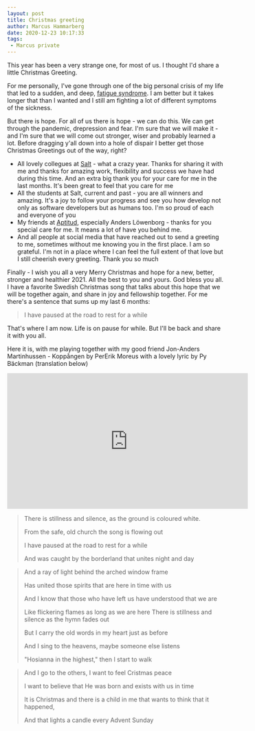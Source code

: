 ```yaml
---
layout: post
title: Christmas greeting
author: Marcus Hammarberg
date: 2020-12-23 10:17:33
tags:
 - Marcus private
---
```


This year has been a very strange one, for most of us. I thought I'd share a little Christmas Greeting.

For me personally, I've gone through one of the big personal crisis of my life that led to a sudden, and deep, [fatigue syndrome](http://www.marcusoft.net/2020/10/marcus-and-the-wall.html). I am better but it takes longer that than I wanted and I still am fighting a lot of different symptoms of the sickness.

But there is hope. For all of us there is hope - we can do this. We can get through the pandemic, drepression and fear. I'm sure that we will make it - and I'm sure that we will come out stronger, wiser and probably learned a lot.
Before dragging y'all down into a hole of dispair I better get those Christmas Greetings out of the way, right?

* All lovely collegues at [Salt](https://salt.dev/) - what a crazy year. Thanks for sharing it with me and thanks for amazing work, flexibility and success we have had during this time. And an extra big thank you for your care for me in the last months. It's been great to feel that you care for me
* All the students at Salt, current and past - you are all winners and amazing. It's a joy to follow your progress and see you how develop not only as software developers but as humans too. I'm so proud of each and everyone of you
* My friends at [Aptitud](https://www.aptitud.se/), especially Anders Löwenborg - thanks for you special care for me. It means a lot of have you behind me.
* And all people at social media that have reached out to send a greeting to me, sometimes without me knowing you in the first place. I am so grateful. I'm not in a place where I can feel the full extent of that love but I still cheerish every greeting. Thank you so much

Finally - I wish you all a very Merry Christmas and hope for a new, better, stronger and healthier 2021. All the best to you and yours. God bless you all.
I have a favorite Swedish Christmas song that talks about this hope that we will be together again, and share in joy and fellowship together. For me there's a sentence that sums up my last 6 months:

> I have paused at the road to rest for a while

That's where I am now. Life is on pause for while. But I'll be back and share it with you all.


Here it is, with me playing together with my good friend Jon-Anders Martinhussen - Koppången by PerErik Moreus with a lovely lyric by Py Bäckman (translation below)

<iframe width="560" height="315" src="https://www.youtube.com/embed/AHBQUagxKhQ" frameborder="0" allow="accelerometer; autoplay; clipboard-write; encrypted-media; gyroscope; picture-in-picture" allowfullscreen></iframe>


> There is stillness and silence, as the ground is coloured white.
>
> From the safe, old church the song is flowing out
>
> I have paused at the road to rest for a while
>
> And was caught by the borderland that unites night and day

> And a ray of light behind the arched window frame
>
> Has united those spirits that are here in time with us
>
> And I know that those who have left us have understood that we are
>
> Like flickering flames as long as we are here
> There is stillness and silence as the hymn fades out
>
> But I carry the old words in my heart just as before
>
> And I sing to the heavens, maybe someone else listens
>
> "Hosianna in the highest," then I start to walk

> And I go to the others, I want to feel Cristmas peace
>
> I want to believe that He was born and exists with us in time
>
> It is Christmas and there is a child in me that wants to think that it happened,
>
> And that lights a candle every Advent Sunday


